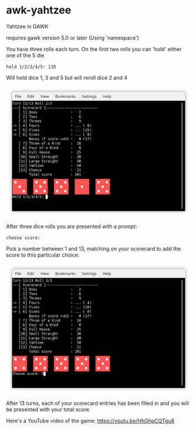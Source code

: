 # awk-yahtzee
Yahtzee in GAWK

requires gawk version 5.0 or later (Using 'namespace')  


You have three rolls each turn. On the first two rolls you can 'hold' either one of the 5 die  

    hold 1/2/3/4/5: 135

Will hold dice 1, 3 and 5 but will reroll dice 2 and 4

![awk-yahtzee image01](/screenshots/awk-yahtzee01.png)


After three dice rolls you are presented with a prompt:

    choose score:

Pick a number between 1 and 13, matching on your scorecard to add the score to this particular choice.

![awk-yahtzee image02](/screenshots/awk-yahtzee02.png)

After 13 turns, each of your scorecard entries has been filled in and you will be presented with your total score.

Here's a YouTube video of the game: https://youtu.be/HhGhpCQTgu8

